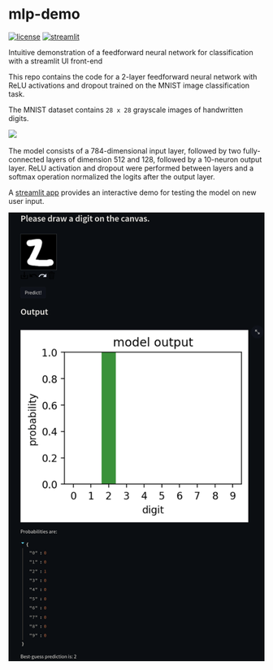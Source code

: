 # mlp-demo

[![license][license-img]][license-url]
[![streamlit][streamlit-img]][streamlit-url]

[license-img]: https://img.shields.io/github/license/alec-hoyland/mlp-demo
[license-url]: LICENSE
[streamlit-img]: https://img.shields.io/badge/streamlit-app-blue
[streamlit-url]: https://alec-hoyland-mlp-demo-srcapp-auyr4z.streamlitapp.com/

Intuitive demonstration of a feedforward neural network for classification with a streamlit UI front-end

This repo contains the code for a 2-layer feedforward neural network
with ReLU activations and dropout
trained on the MNIST image classification task.

The MNIST dataset contains `28 x 28` grayscale images
of handwritten digits.

![](https://pic3.zhimg.com/v2-60f89b96a9ab8fcacfaa735c0d3b713c_1200x500.jpg)

The model consists of a 784-dimensional input layer, followed by
two fully-connected layers of dimension 512 and 128,
followed by a 10-neuron output layer.
ReLU activation and dropout were performed between layers
and a softmax operation normalized the logits after the output layer.

A [streamlit app](https://alec-hoyland-mlp-demo-srcapp-auyr4z.streamlitapp.com/) provides an interactive demo
for testing the model on new user input.

![](gfx/streamlit-screenshot.png)